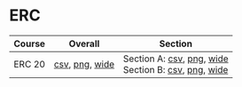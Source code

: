 # ERC

| Course | Overall | Section |
| ------ | ------- | ------- |
| ERC 20 | [csv](https://github.com/UCSD-Historical-Enrollment-Data/2024Fall/blob/main/overall/ERC%2020.csv), [png](https://raw.githubusercontent.com/UCSD-Historical-Enrollment-Data/2024Fall/main/plot_overall/ERC%2020.png), [wide](https://raw.githubusercontent.com/UCSD-Historical-Enrollment-Data/2024Fall/main/plot_overall_wide/ERC%2020.png) | Section A: [csv](https://github.com/UCSD-Historical-Enrollment-Data/2024Fall/blob/main/section/ERC%2020_A.csv), [png](https://raw.githubusercontent.com/UCSD-Historical-Enrollment-Data/2024Fall/main/plot_section/ERC%2020_A.png), [wide](https://raw.githubusercontent.com/UCSD-Historical-Enrollment-Data/2024Fall/main/plot_section_wide/ERC%2020_A.png)<br>Section B: [csv](https://github.com/UCSD-Historical-Enrollment-Data/2024Fall/blob/main/section/ERC%2020_B.csv), [png](https://raw.githubusercontent.com/UCSD-Historical-Enrollment-Data/2024Fall/main/plot_section/ERC%2020_B.png), [wide](https://raw.githubusercontent.com/UCSD-Historical-Enrollment-Data/2024Fall/main/plot_section_wide/ERC%2020_B.png) |
